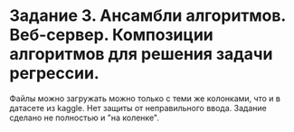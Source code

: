 # Задание 3. Ансамбли алгоритмов. Веб-сервер. Композиции алгоритмов для решения задачи регрессии.
Файлы можно загружать можно только с теми же колонками, что и в датасете из kaggle.
Нет защиты от неправильного ввода.
Задание сделано не полностью и "на коленке".
